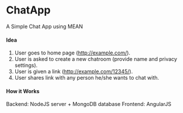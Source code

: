 # ChatApp
A Simple Chat App using MEAN

#### Idea
1. User goes to home page (http://example.com/).
2. User is asked to create a new chatroom (provide name and privacy settings).
3. User is given a link (http://example.com/12345/).
4. User shares link with any person he/she wants to chat with.

#### How it Works
Backend: NodeJS server + MongoDB database
Frontend: AngularJS
